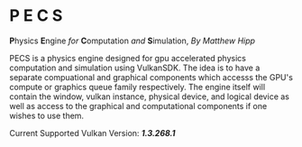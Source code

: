 # P E C S

**P**hysics **E**ngine _for_ **C**omputation _and_ **S**imulation, _By Matthew Hipp_

PECS is a physics engine designed for gpu accelerated physics computation and simulation using VulkanSDK.
The idea is to have a separate compuational and graphical components which accesss the GPU's compute or graphics queue family respectively. The engine itself will contain the window, vulkan instance, physical device, and logical device as well as access to the graphical and computational components if one wishes to use them.

Current Supported Vulkan Version: **_1.3.268.1_**
